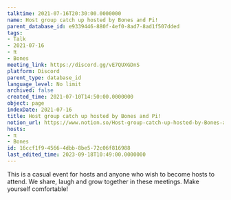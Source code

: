 ```yaml
---
talktime: 2021-07-16T20:30:00.0000000
name: Host group catch up hosted by Bones and Pi!
parent_database_id: e9339446-880f-4ef0-8ad7-8ad1f507dded
tags:
- Talk
- 2021-07-16
- π
- Bones
meeting_link: https://discord.gg/vE7QUXGDnS
platform: Discord
parent_type: database_id
language_level: No limit
archived: false
created_time: 2021-07-10T14:50:00.0000000
object: page
indexDate: 2021-07-16
title: Host group catch up hosted by Bones and Pi!
notion_url: https://www.notion.so/Host-group-catch-up-hosted-by-Bones-and-Pi-16ccf1f945664dbb8be572c06f816988
hosts:
- π
- Bones
id: 16ccf1f9-4566-4dbb-8be5-72c06f816988
last_edited_time: 2023-09-18T10:49:00.0000000
---
```


This is a casual event for hosts and anyone who wish to become hosts to attend.  We share, laugh and grow together in these meetings.  Make yourself comfortable!






